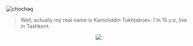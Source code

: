 ![chochaq](https://i.imgur.com/K412aJq.jpeg)
> Well, actually my real name is Kamoliddin Tukhtaboev. I'm 15 y.o, live in Tashkent.











<div align="center">
<img src="https://github-readme-stats.vercel.app/api?username=Kamolgks&show_icons=true&title_color=black&icon_color=34abeb&text_color=black&bg_color=white" />
</div>

